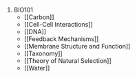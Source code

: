 1. BIO101
	- [[Carbon]]
	- [[Cell-Cell Interactions]]
	- [[DNA]]
	- [[Feedback Mechanisms]]
	- [[Membrane Structure and Function]]
	- [[Taxonomy]]
	- [[Theory of Natural Selection]]
	- [[Water]]